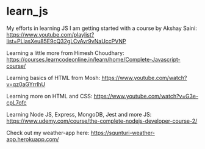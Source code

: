# learn_js

My efforts in learning JS
I am getting started with a course by Akshay Saini:
https://www.youtube.com/playlist?list=PLlasXeu85E9cQ32gLCvAvr9vNaUccPVNP

Learning a little more from Himesh Choudhary:
https://courses.learncodeonline.in/learn/home/Complete-Javascript-course/

Learning basics of HTML from Mosh:
https://www.youtube.com/watch?v=qz0aGYrrlhU

Learning more on HTML and CSS:
https://www.youtube.com/watch?v=G3e-cpL7ofc

Learning Node JS, Express, MongoDB, Jest and more JS:
https://www.udemy.com/course/the-complete-nodejs-developer-course-2/

Check out my weather-app here: https://sgunturi-weather-app.herokuapp.com/
